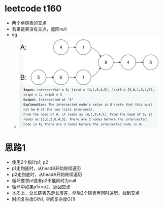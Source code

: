 # leetcode t160
- 两个单链表的交点
- 若果链表没有交点，返回null
- eg
    - ![](./imgs/1.png)

# 思路1
- 使用2个指针p1, p2
- p1走到底时，从headB开始继续遍历
- p2走到底时，从headA开始继续遍历
- 循坏要求p1或者p2不能同时为null
- 循环中如果p1==p2，返回交点
- 本质上，让长链表先走长度差，然后2个链表再同时遍历，找到交点
- 时间复杂度O(N), 空间复杂度O(1)